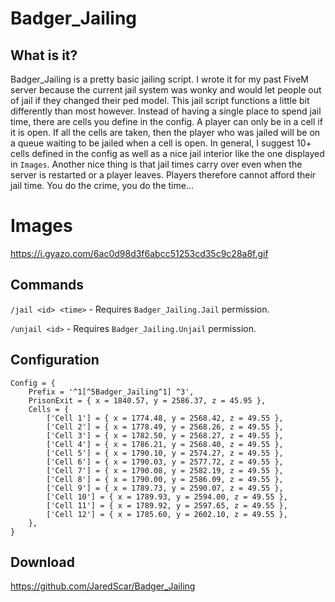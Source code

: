 # Badger_Jailing

## What is it?

Badger_Jailing is a pretty basic jailing script. I wrote it for my past FiveM server because the current jail system was wonky and would let people out of jail if they changed their ped model. This jail script functions a little bit differently than most however. Instead of having a single place to spend jail time, there are cells you define in the config. A player can only be in a cell if it is open. If all the cells are taken, then the player who was jailed will be on a queue waiting to be jailed when a cell is open. In general, I suggest 10+ cells defined in the config as well as a nice jail interior like the one displayed in `Images`. Another nice thing is that jail times carry over even when the server is restarted or a player leaves. Players therefore cannot afford their jail time. You do the crime, you do the time...

# Images

https://i.gyazo.com/6ac0d98d3f6abcc51253cd35c9c28a8f.gif

## Commands

`/jail <id> <time>` - Requires `Badger_Jailing.Jail` permission. 

`/unjail <id>` - Requires `Badger_Jailing.Unjail` permission.

## Configuration
```
Config = {
    Prefix = '^1[^5Badger_Jailing^1] ^3',
    PrisonExit = { x = 1840.57, y = 2586.37, z = 45.95 },
    Cells = {
        ['Cell 1'] = { x = 1774.48, y = 2568.42, z = 49.55 },
        ['Cell 2'] = { x = 1778.49, y = 2568.26, z = 49.55 },
        ['Cell 3'] = { x = 1782.50, y = 2568.27, z = 49.55 },
        ['Cell 4'] = { x = 1786.21, y = 2568.40, z = 49.55 },
        ['Cell 5'] = { x = 1790.10, y = 2574.27, z = 49.55 },
        ['Cell 6'] = { x = 1790.03, y = 2577.72, z = 49.55 },
        ['Cell 7'] = { x = 1790.08, y = 2582.19, z = 49.55 },
        ['Cell 8'] = { x = 1790.00, y = 2586.09, z = 49.55 },
        ['Cell 9'] = { x = 1789.73, y = 2590.07, z = 49.55 },
        ['Cell 10'] = { x = 1789.93, y = 2594.00, z = 49.55 },
        ['Cell 11'] = { x = 1789.92, y = 2597.65, z = 49.55 },
        ['Cell 12'] = { x = 1785.60, y = 2602.10, z = 49.55 },
    },
}
```

## Download

https://github.com/JaredScar/Badger_Jailing
